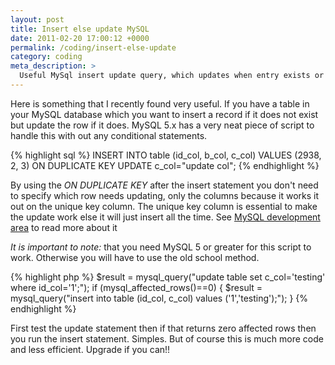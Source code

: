 ```yaml
---
layout: post
title: Insert else update MySQL
date: 2011-02-20 17:00:12 +0000
permalink: /coding/insert-else-update
category: coding
meta_description: >
  Useful MySql insert update query, which updates when entry exists or inserts if not.
---
```


Here is something that I recently found very useful. If you have a table in your MySQL database which you want to insert a record if it does not exist but update the row if it does. MySQL 5.x has a very neat piece of script to handle this with out any conditional statements.

{% highlight sql %}
INSERT INTO table (id_col, b_col, c_col)
VALUES (2938, 2, 3)
ON DUPLICATE KEY UPDATE c_col="update col";
{% endhighlight %}

By using the _ON DUPLICATE KEY_ after the insert statement you don't need to specify which row needs updating, only the columns because it works it out on the unique key column. The unique key column is essential to make the update work else it will just insert all the time. See [MySQL development area][1] to read more about it

_It is important to note:_ that you need MySQL 5 or greater for this script to work. Otherwise you will have to use the old school method.

{% highlight php %}
$result = mysql_query("update table set c_col='testing' where id_col='1';");
if (mysql_affected_rows()==0) {
	$result = mysql_query("insert into table (id_col, c_col) values ('1','testing');");
}
{% endhighlight %}

First test the update statement then if that returns zero affected rows then you run the insert statement. Simples. But of course this is much more code and less efficient. Upgrade if you can!!

[1]: http://dev.mysql.com/doc/refman/5.0/en/insert-on-duplicate.html
